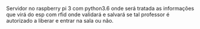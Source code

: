 Servidor no raspberry pi 3 com python3.6 onde será tratada as informações que virá do esp com rfid onde validará e salvará se tal professor é autorizado a liberar e entrar na sala ou não.
